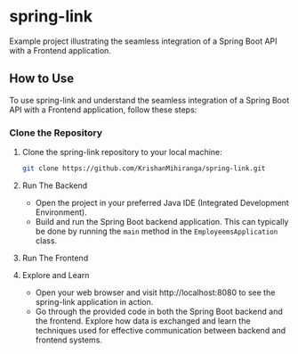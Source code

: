 # spring-link
Example project illustrating the seamless integration of a Spring Boot API with a Frontend application.

## How to Use

To use spring-link and understand the seamless integration of a Spring Boot API with a Frontend application, follow these steps:

### Clone the Repository

1. Clone the spring-link repository to your local machine:

   ```bash
   git clone https://github.com/KrishanMihiranga/spring-link.git
   ```

2. Run The Backend
   - Open the project in your preferred Java IDE (Integrated Development Environment).
   - Build and run the Spring Boot backend application. This can typically be done by running the `main` method in the `EmployeemsApplication` class.
3. Run The Frontend
4. Explore and Learn
   - Open your web browser and visit http://localhost:8080 to see the spring-link application in action.
   - Go through the provided code in both the Spring Boot backend and the frontend. Explore how data is exchanged and learn the techniques used for effective communication between backend and frontend systems.
  
